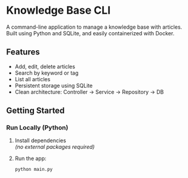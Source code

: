 # Knowledge Base CLI

A command-line application to manage a knowledge base with articles.  
Built using Python and SQLite, and easily containerized with Docker.

## Features

- Add, edit, delete articles  
- Search by keyword or tag  
- List all articles  
- Persistent storage using SQLite  
- Clean architecture: Controller → Service → Repository → DB

## Getting Started

### Run Locally (Python)

1. Install dependencies  
   *(no external packages required)*

2. Run the app:
   ```bash
   python main.py
